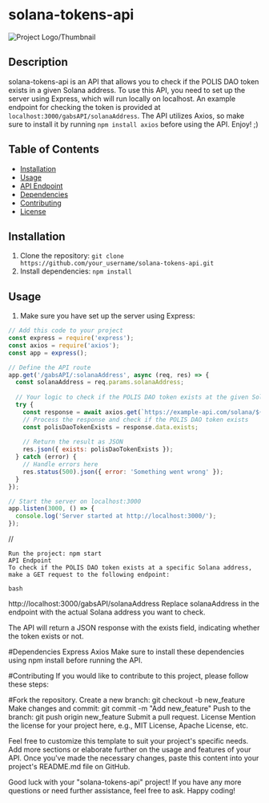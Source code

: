 # solana-tokens-api
![Project Logo/Thumbnail](https://altcoinsbox.com/wp-content/uploads/2023/01/full-solana-logo.webp)
## Description
solana-tokens-api is an API that allows you to check if the POLIS DAO token exists in a given Solana address. To use this API, you need to set up the server using Express, which will run locally on localhost. An example endpoint for checking the token is provided at `localhost:3000/gabsAPI/solanaAddress`. The API utilizes Axios, so make sure to install it by running `npm install axios` before using the API. Enjoy! ;)

## Table of Contents
- [Installation](#installation)
- [Usage](#usage)
- [API Endpoint](#api-endpoint)
- [Dependencies](#dependencies)
- [Contributing](#contributing)
- [License](#license)

## Installation
1. Clone the repository: `git clone https://github.com/your_username/solana-tokens-api.git`
2. Install dependencies: `npm install`

## Usage
1. Make sure you have set up the server using Express:
```javascript
// Add this code to your project
const express = require('express');
const axios = require('axios');
const app = express();

// Define the API route
app.get('/gabsAPI/:solanaAddress', async (req, res) => {
  const solanaAddress = req.params.solanaAddress;
  
  // Your logic to check if the POLIS DAO token exists at the given Solana address
  try {
    const response = await axios.get(`https://example-api.com/solana/${solanaAddress}`);
    // Process the response and check if the POLIS DAO token exists
    const polisDaoTokenExists = response.data.exists;
    
    // Return the result as JSON
    res.json({ exists: polisDaoTokenExists });
  } catch (error) {
    // Handle errors here
    res.status(500).json({ error: 'Something went wrong' });
  }
});

// Start the server on localhost:3000
app.listen(3000, () => {
  console.log('Server started at http://localhost:3000/');
});
```
//
```
Run the project: npm start
API Endpoint
To check if the POLIS DAO token exists at a specific Solana address, make a GET request to the following endpoint:

bash
```
http://localhost:3000/gabsAPI/solanaAddress
Replace solanaAddress in the endpoint with the actual Solana address you want to check.

The API will return a JSON response with the exists field, indicating whether the token exists or not.

#Dependencies
Express
Axios
Make sure to install these dependencies using npm install before running the API.

#Contributing
If you would like to contribute to this project, please follow these steps:

#Fork the repository.
Create a new branch: git checkout -b new_feature
Make changes and commit: git commit -m "Add new_feature"
Push to the branch: git push origin new_feature
Submit a pull request.
License
Mention the license for your project here, e.g., MIT License, Apache License, etc.

Feel free to customize this template to suit your project's specific needs. Add more sections or elaborate further on the usage and features of your API. Once you've made the necessary changes, paste this content into your project's README.md file on GitHub.

Good luck with your "solana-tokens-api" project! If you have any more questions or need further assistance, feel free to ask. Happy coding! 
